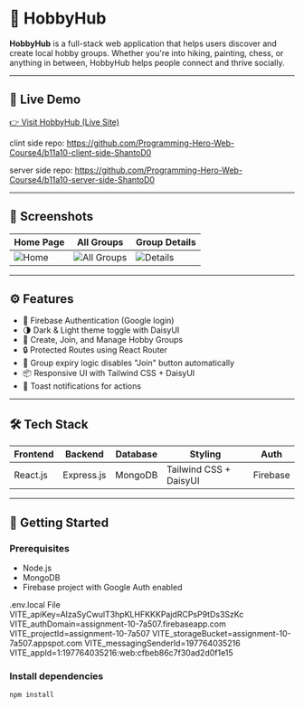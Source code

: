 

# 🧩 HobbyHub

**HobbyHub** is a full-stack web application that helps users discover and create local hobby groups. Whether you're into hiking, painting, chess, or anything in between, HobbyHub helps people connect and thrive socially.

---

## 🔗 Live Demo

[👉 Visit HobbyHub (Live Site)](https://hobbyhub-a10.netlify.app/)

clint side repo: https://github.com/Programming-Hero-Web-Course4/b11a10-client-side-ShantoD0

server side repo: https://github.com/Programming-Hero-Web-Course4/b11a10-server-side-ShantoD0

---

## 📸 Screenshots

| Home Page | All Groups | Group Details |
|-----------|------------|----------------|
| ![Home](./screenshots/home.png) | ![All Groups](./screenshots/all-groups.png) | ![Details](./screenshots/group-details.png) |

---

## ⚙️ Features

- 🔐 Firebase Authentication (Google login)
- 🌗 Dark & Light theme toggle with DaisyUI
- 📍 Create, Join, and Manage Hobby Groups
- 🔒 Protected Routes using React Router
- 📅 Group expiry logic disables "Join" button automatically
- 📦 Responsive UI with Tailwind CSS + DaisyUI
- 🧪 Toast notifications for actions

---

## 🛠 Tech Stack

| Frontend | Backend | Database | Styling | Auth |
|----------|---------|----------|---------|------|
| React.js | Express.js | MongoDB | Tailwind CSS + DaisyUI | Firebase |

---

## 🚀 Getting Started

### Prerequisites

- Node.js
- MongoDB
- Firebase project with Google Auth enabled

.env.local File
VITE_apiKey=AIzaSyCwulT3hpKLHFKKKPajdRCPsP9tDs3SzKc
VITE_authDomain=assignment-10-7a507.firebaseapp.com
VITE_projectId=assignment-10-7a507
VITE_storageBucket=assignment-10-7a507.appspot.com
VITE_messagingSenderId=197764035216
VITE_appId=1:197764035216:web:cfbeb86c7f30ad2d0f1e15


### Install dependencies
```bash
npm install
